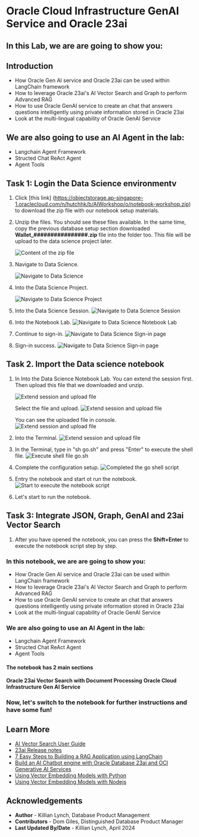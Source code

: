 # Oracle Cloud Infrastructure GenAI Service and Oracle 23ai
## In this Lab, we are are going to show you:

## Introduction
- How Oracle Gen AI service and Oracle 23ai can be used within LangChain framework
- How to leverage Oracle 23ai's AI Vector Search and Graph to perform Advanced RAG
- How to use Oracle GenAI service to create an chat that answers questions intelligently using private information stored in Oracle 23ai 
- Look at the multi-lingual capability of Oracle GenAI Service

## We are also going to use an AI Agent in the lab:  
- Langchain Agent Framework
- Structed Chat ReAct Agent
- Agent Tools


## Task 1: Login the Data Science environmentv
1. Click [this link] (https://objectstorage.ap-singapore-1.oraclecloud.com/n/hutchhk/b/AIWorkshop/o/notebook-workshop.zip) to download the zip file with our notebook setup materials.

2. Unzip the files. You should see these files available. In the same time, copy the previous database setup section downloaded **Wallet_################.zip** file into the folder too. This file will be upload to the data science project later.

    ![Content of the zip file](images/1-unzip-notebook-workshop.png)

3. Navigate to Data Science.

    ![Navigate to Data Science](images/1-entry-data-science-workshop.png " ")

4. Into the Data Science Project.

    ![Navigate to Data Science Project](images/2-entry-project-workshop.png " ")

5. Into the Data Science Session.
    ![Navigate to Data Science Session](images/3-entry-session-workshop.png " ")

6. Into the Notebook Lab.
    ![Navigate to Data Science Notebook Lab](images/4-into-notebook-workshop.png " ")

7. Continue to sign-in.
    ![Navigate to Data Science Sign-in page](images/5-signin-workshop.png " ")

8. Sign-in success.
    ![Navigate to Data Science Sign-in page](images/6-welcome-workshop.png " ")

## Task 2. Import the Data science notebook

1. In Into the Data Science Notebook Lab. You can extend the session first. Then upload this file that we downloaded and unzip.

    ![Extend session and upload file](images/6-extend-upload-workshop.png " ")

    Select the file and upload.
    ![Extend session and upload file](images/7-select-file-workshop.png " ")

    You can see the uploaded file in console.
    ![Extend session and upload file](images/8-upload-result-workshop.png " ")

2. Into the Terminal.
    ![Extend session and upload file](images/9-into-terminal-workshop.png " ")

3. In the Terminal, type in "sh go.sh" and press "Enter" to execute the shell file.
    ![Execute shell file go.sh](images/10-execute-shell-workshop.png " ")

4. Complete the configuration setup.
    ![Completed the go shell script](images/11-shell-complete-workshop.png " ")

5. Entry the notebook and start ot run the notebook.
    ![Start to execute the notebook script](images/12-start-notebook-workshop.png " ")

6. Let's start to run the notebook.

## Task 3: Integrate JSON, Graph, GenAI and 23ai Vector Search

1. After you have opened the notebook, you can press the **Shift+Enter** to execute the notebook script step by step.  

### In this notebook, we are are going to show you:

- How Oracle Gen AI service and Oracle 23ai can be used within LangChain framework
- How to leverage Oracle 23ai's AI Vector Search and Graph to perform Advanced RAG
- How to use Oracle GenAI service to create an chat that answers questions intelligently using private information stored in Oracle 23ai 
- Look at the multi-lingual capability of Oracle GenAI Service

### We are also going to use an AI Agent in the lab:  
- Langchain Agent Framework
- Structed Chat ReAct Agent
- Agent Tools

#### The notebook has 2 main sections
**Oracle 23ai Vector Search with Document Processing**
**Oracle Cloud Infrastructure Gen AI Service**
### Now, let's switch to the notebook for further instructions and have some fun!


## Learn More

* [AI Vector Search User Guide](https://docs.oracle.com/en/database/oracle/oracle-database/23/vecse/oracle-ai-vector-search-users-guide.pdf)
* [23ai Release notes](https://docs.oracle.com/en/database/oracle/oracle-database/23/rnrdm/index.html)
* [7 Easy Steps to Building a RAG Application using LangChain](https://livelabs.oracle.com/pls/apex/r/dbpm/livelabs/view-workshop?wid=3927&clear=RR,180&session=1859311324732)
* [Build an AI Chatbot engine with Oracle Database 23ai and OCI Generative AI Services](https://livelabs.oracle.com/pls/apex/r/dbpm/livelabs/view-workshop?wid=3939&clear=RR,180&session=107280580579860)
* [Using Vector Embedding Models with Python](https://livelabs.oracle.com/pls/apex/r/dbpm/livelabs/view-workshop?wid=3928&clear=RR,180&session=1859311324732)
* [Using Vector Embedding Models with Nodejs](https://livelabs.oracle.com/pls/apex/r/dbpm/livelabs/view-workshop?wid=3926&clear=RR,180&session=1859311324732)

## Acknowledgements
* **Author** - Killian Lynch, Database Product Management
* **Contributors** - Dom Giles, Distinguished Database Product Manager
* **Last Updated By/Date** - Killian Lynch, April 2024